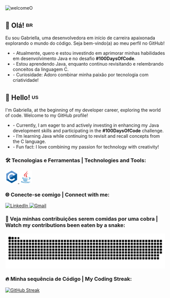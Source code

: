 <img src="https://github.com/user-attachments/assets/ffc45e27-2a46-42be-ada4-76cf6342a438" alt="welcomeO" />

<h2>👋 Olá! <sup><sub><b><span style="font-size: 15px; font-family: Arial, sans-serif;">BR</span></b></sub></sup></h2>

<p>Eu sou Gabriella, uma desenvolvedora em início de carreira apaixonada explorando o mundo do código. Seja bem-vindo(a) ao meu perfil no GitHub!</p>

<ul>
  <li>- Atualmente, quero e estou investindo em aprimorar minhas habilidades em desenvolvimento Java e no desafio <strong>#100DaysOfCode</strong>.</li>
  <li>- Estou aprendendo Java, enquanto continuo revisitando e relembrando conceitos da linguagem C.</li>
  <li>- Curiosidade: Adoro combinar minha paixão por tecnologia com criatividade!</li>
</ul>

<h2>👋 Hello! <sup><sub><b><span style="font-size: 15px; font-family: Arial, sans-serif;">US</span></b></sub></sup></h2>

<p>I'm Gabriella, at the beginning of my developer career, exploring the world of code. Welcome to my GitHub profile!</p>

<ul>
  <li>- Currently, I am eager to and actively investing in enhancing my Java development skills and participating in the <strong>#100DaysOfCode</strong> challenge.</li>
  <li>- I’m learning Java while continuing to revisit and recall concepts from the C language.</li>
  <li>- Fun fact: I love combining my passion for technology with creativity!</li>
</ul>

<h3>🛠️ Tecnologias e Ferramentas | Technologies and Tools:</h3>
<p>
  <a href="https://www.cprogramming.com/" target="_blank" rel="noreferrer">
    <img src="https://raw.githubusercontent.com/devicons/devicon/master/icons/c/c-original.svg" alt="c" width="40" height="40"/>
  </a>
  <a href="https://www.java.com" target="_blank" rel="noreferrer">
    <img src="https://raw.githubusercontent.com/devicons/devicon/master/icons/java/java-original.svg" alt="java" width="40" height="40"/>
  </a>
</p>

<h3>🌐 Conecte-se comigo | Connect with me:</h3>
<p>
  <a href="https://www.linkedin.com/in/gabriella-t-9b000b236/" target="_blank" rel="noreferrer">
    <img src="https://img.shields.io/badge/LinkedIn-blue?style=for-the-badge&logo=linkedin" alt="LinkedIn"/>
  </a>
  
  <a href="mailto:gabriellatccorrea@gmail.com" target="_blank" rel="noreferrer">
    <img src="https://img.shields.io/badge/Gmail-%23D14836?style=for-the-badge&logo=gmail&logoColor=white" alt="Gmail"/>
  </a>

<h3>🐍 Veja minhas contribuições serem comidas por uma cobra | Watch my contributions been eaten by a snake:</h3>
<img align="center" src="https://raw.githubusercontent.com/6b11h/6b11h/output/snake.svg" alt="Snake animation" />
  
  <h3>🔥 Minha sequência de Código | My Coding Streak:</h3>
<a href="https://git.io/streak-stats">
  <img src="https://github-readme-streak-stats.herokuapp.com?user=gabriellatcc&theme=midnight-purple&card_width=494" alt="GitHub Streak" />
</a>
